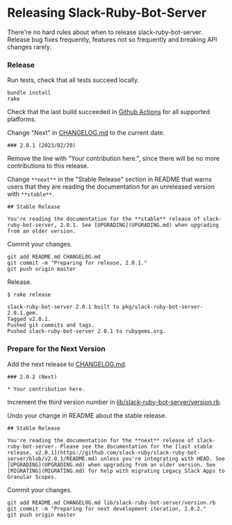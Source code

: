 # Releasing Slack-Ruby-Bot-Server

There're no hard rules about when to release slack-ruby-bot-server. Release bug fixes frequently, features not so frequently and breaking API changes rarely.

### Release

Run tests, check that all tests succeed locally.

```
bundle install
rake
```

Check that the last build succeeded in [Github Actions](https://github.com/slack-ruby/slack-ruby-bot-server/actions) for all supported platforms.

Change "Next" in [CHANGELOG.md](CHANGELOG.md) to the current date.

```
### 2.0.1 (2023/02/20)
```

Remove the line with "Your contribution here.", since there will be no more contributions to this release.

Change `**next**` in the "Stable Release" section in README that warns users that they are reading the documentation for an unreleased version with `**stable**`.

```
## Stable Release

You're reading the documentation for the **stable** release of slack-ruby-bot-server, 2.0.1. See [UPGRADING](UPGRADING.md) when upgrading from an older version.
```

Commit your changes.

```
git add README.md CHANGELOG.md
git commit -m "Preparing for release, 2.0.1."
git push origin master
```

Release.

```
$ rake release

slack-ruby-bot-server 2.0.1 built to pkg/slack-ruby-bot-server-2.0.1.gem.
Tagged v2.0.1.
Pushed git commits and tags.
Pushed slack-ruby-bot-server 2.0.1 to rubygems.org.
```

### Prepare for the Next Version

Add the next release to [CHANGELOG.md](CHANGELOG.md).

```
### 2.0.2 (Next)

* Your contribution here.
```

Increment the third version number in [lib/slack-ruby-bot-server/version.rb](lib/slack-ruby-bot-server/version.rb).

Undo your change in README about the stable release.

```
## Stable Release

You're reading the documentation for the **next** release of slack-ruby-bot-server. Please see the documentation for the [last stable release, v2.0.1](https://github.com/slack-ruby/slack-ruby-bot-server/blob/v2.0.1/README.md) unless you're integrating with HEAD. See [UPGRADING](UPGRADING.md) when upgrading from an older version. See [MIGRATING](MIGRATING.md) for help with migrating Legacy Slack Apps to Granular Scopes.
```

Commit your changes.

```
git add README.md CHANGELOG.md lib/slack-ruby-bot-server/version.rb
git commit -m "Preparing for next development iteration, 2.0.2."
git push origin master
```
